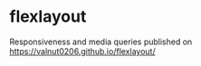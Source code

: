 # flexlayout
Responsiveness and media queries
published on  https://valnut0206.github.io/flexlayout/
